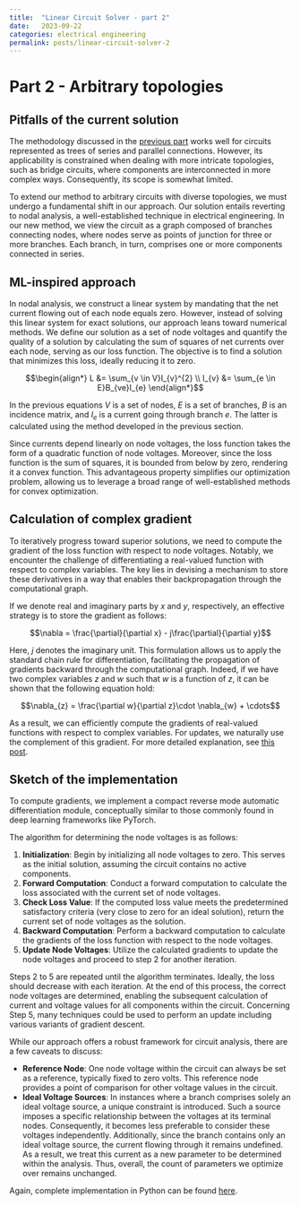 ```yaml
---
title:  "Linear Circuit Solver - part 2"
date:   2023-09-22
categories: electrical engineering
permalink: posts/linear-circuit-solver-2
---
```

# Part 2 - Arbitrary topologies
## Pitfalls of the current solution
The methodology discussed in the [previous part](posts/linear-circuit-solver-1) works well for circuits represented as trees of series and parallel connections. However, its applicability is constrained when dealing with more intricate topologies, such as bridge circuits, where components are interconnected in more complex ways. Consequently, its scope is somewhat limited.

To extend our method to arbitrary circuits with diverse topologies, we must undergo a fundamental shift in our approach. Our solution entails reverting to nodal analysis, a well-established technique in electrical engineering. In our new method, we view the circuit as a graph composed of branches connecting nodes, where nodes serve as points of junction for three or more branches. Each branch, in turn, comprises one or more components connected in series.

## ML-inspired approach
In nodal analysis, we construct a linear system by mandating that the net current flowing out of each node equals zero. However, instead of solving this linear system for exact solutions, our approach leans toward numerical methods. We define our solution as a set of node voltages and quantify the quality of a solution by calculating the sum of squares of net currents over each node, serving as our loss function. The objective is to find a solution that minimizes this loss, ideally reducing it to zero.

$$\begin{align*}
L &= \sum_{v \in V}I_{v}^{2} \\
I_{v} &= \sum_{e \in E}B_{ve}I_{e}
\end{align*}$$

In the previous equations $V$ is a set of nodes, $E$ is a set of branches, $B$ is an incidence matrix, and $I_{e}$ is a current going through branch $e$. The latter is calculated using the method developed in the previous section.

Since currents depend linearly on node voltages, the loss function takes the form of a quadratic function of node voltages. Moreover, since the loss function is the sum of squares, it is bounded from below by zero, rendering it a convex function. This advantageous property simplifies our optimization problem, allowing us to leverage a broad range of well-established methods for convex optimization.

## Calculation of complex gradient
To iteratively progress toward superior solutions, we need to compute the gradient of the loss function with respect to node voltages. Notably, we encounter the challenge of differentiating a real-valued function with respect to complex variables. The key lies in devising a mechanism to store these derivatives in a way that enables their backpropagation through the computational graph.

If we denote real and imaginary parts by $x$ and $y$, respectively, an effective strategy is to store the gradient as follows:

$$\nabla = \frac{\partial}{\partial x} - j\frac{\partial}{\partial y}$$

Here, $j$ denotes the imaginary unit. This formulation allows us to apply the standard chain rule for differentiation, facilitating the propagation of gradients backward through the computational graph. Indeed, if we have two complex variables $z$ and $w$ such that $w$ is a function of $z$, it can be shown that the following equation hold:

$$\nabla_{z} = \frac{\partial w}{\partial z}\cdot \nabla_{w} + \cdots$$

As a result, we can efficiently compute the gradients of real-valued functions with respect to complex variables. For updates, we naturally use the complement of this gradient. For more detailed explanation, see [this post](posts/backprop-complex-numbers).

## Sketch of the implementation

To compute gradients, we implement a compact reverse mode automatic differentiation module, conceptually similar to those commonly found in deep learning frameworks like PyTorch.

The algorithm for determining the node voltages is as follows:

1. **Initialization**: Begin by initializing all node voltages to zero. This serves as the initial solution, assuming the circuit contains no active components.
2. **Forward Computation**: Conduct a forward computation to calculate the loss associated with the current set of node voltages.
3. **Check Loss Value**: If the computed loss value meets the predetermined satisfactory criteria (very close to zero for an ideal solution), return the current set of node voltages as the solution.
4. **Backward Computation**: Perform a backward computation to calculate the gradients of the loss function with respect to the node voltages.
5. **Update Node Voltages**: Utilize the calculated gradients to update the node voltages and proceed to step 2 for another iteration.

Steps 2 to 5 are repeated until the algorithm terminates. Ideally, the loss should decrease with each iteration. At the end of this process, the correct node voltages are determined, enabling the subsequent calculation of current and voltage values for all components within the circuit. Concerning Step 5, many techniques could be used to perform an update including various variants of gradient descent.

While our approach offers a robust framework for circuit analysis, there are a few caveats to discuss:

- **Reference Node**: One node voltage within the circuit can always be set as a reference, typically fixed to zero volts. This reference node provides a point of comparison for other voltage values in the circuit.
- **Ideal Voltage Sources**: In instances where a branch comprises solely an ideal voltage source, a unique constraint is introduced. Such a source imposes a specific relationship between the voltages at its terminal nodes. Consequently, it becomes less preferable to consider these voltages independently. Additionally, since the branch contains only an ideal voltage source, the current flowing through it remains undefined. As a result, we treat this current as a new parameter to be determined within the analysis. Thus, overall, the count of parameters we optimize over remains unchanged.

Again, complete implementation in Python can be found [here](https://github.com/uros7251/PyCircuitSolver).